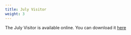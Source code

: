 ```yaml
---
title: July Visitor
weight: 3
---
```


The July Visitor is available online. You can download it  [here](/visitor)